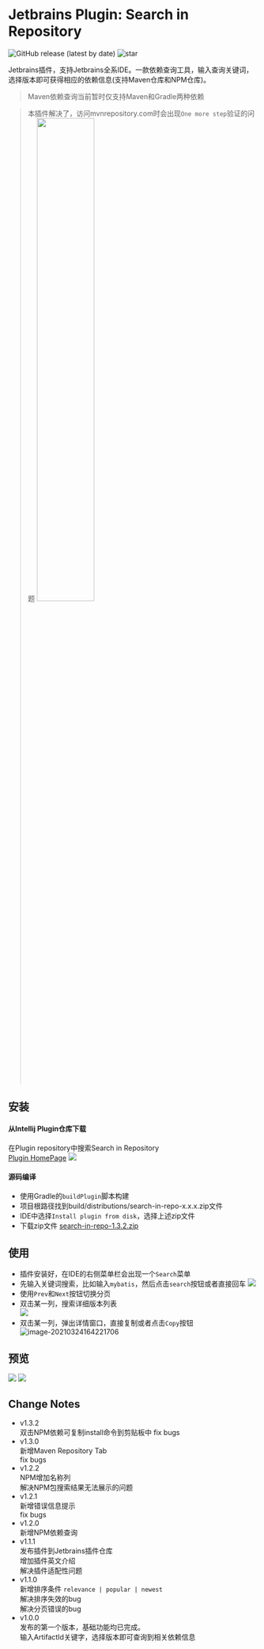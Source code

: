 # Jetbrains Plugin: Search in Repository

![GitHub release (latest by date)](https://img.shields.io/github/v/release/kimentanm/search-in-repo?label=version&style=flat-square&logo=github&color=green)
![star](https://img.shields.io/github/stars/kimentanm/search-in-repo?style=flat-square&logo=github)

Jetbrains插件，支持Jetbrains全系IDE。一款依赖查询工具，输入查询关键词，选择版本即可获得相应的依赖信息(支持Maven仓库和NPM仓库)。

> Maven依赖查询当前暂时仅支持Maven和Gradle两种依赖

> 本插件解决了，访问mvnrepository.com时会出现`One more step`验证的问题
> <img src="https://cdn.jsdelivr.net/gh/kimentanm/image-store/img/20210324112547.png" width="50%" />

## 安装  
#### 从Intellij Plugin仓库下载
在Plugin repository中搜索Search in Repository  
[Plugin HomePage](https://plugins.jetbrains.com/plugin/16427-search-in-repository)
![](https://gitee.com/Kimentanm/image-store/raw/master/img/20210326090134.png)

#### 源码编译
- 使用Gradle的`buildPlugin`脚本构建  
- 项目根路径找到build/distributions/search-in-repo-x.x.x.zip文件  
- IDE中选择`Install plugin from disk`，选择上述zip文件
- 下载zip文件 [search-in-repo-1.3.2.zip](https://img.whalenas.com:283/file/search-in-repo-1.3.2.zip)

## 使用
 - 插件安装好，在IDE的右侧菜单栏会出现一个`Search`菜单  
 - 先输入关键词搜索，比如输入`mybatis`，然后点击`search`按钮或者直接回车
![](https://gitee.com/Kimentanm/image-store/raw/master/img/20210330140011.png)
 - 使用`Prev`和`Next`按钮切换分页
 - 双击某一列，搜索详细版本列表  
![](https://cdn.jsdelivr.net/gh/kimentanm/image-store/img/20210322214918.png)
 - 双击某一列，弹出详情窗口，直接复制或者点击`Copy`按钮
![image-20210324164221706](https://gitee.com/Kimentanm/image-store/raw/master/img/20210324164221.png)

## 预览
![](https://gitee.com/Kimentanm/image-store/raw/master/img/20210330140520.png)
![](https://gitee.com/Kimentanm/image-store/raw/master/img/20210330140625.png)

## Change Notes
- v1.3.2  
  双击NPM依赖可复制install命令到剪贴板中
  fix bugs
- v1.3.0  
  新增Maven Repository Tab  
  fix bugs
- v1.2.2  
  NPM增加名称列  
  解决NPM包搜索结果无法展示的问题
- v1.2.1  
  新增错误信息提示  
  fix bugs
- v1.2.0  
  新增NPM依赖查询
- v1.1.1  
  发布插件到Jetbrains插件仓库  
  增加插件英文介绍  
  解决插件适配性问题
- v1.1.0  
  新增排序条件 `relevance | popular | newest`  
  解决排序失效的bug  
  解决分页错误的bug
- v1.0.0   
  发布的第一个版本，基础功能均已完成。  
  输入ArtifactId关键字，选择版本即可查询到相关依赖信息  





